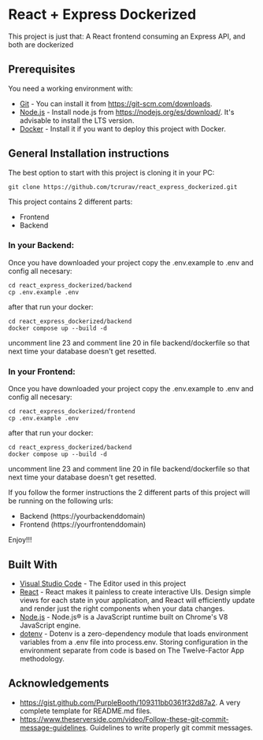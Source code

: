 # React + Express Dockerized

This project is just that: A React frontend consuming an Express API, and both are dockerized

## Prerequisites

You need a working environment with:
* [Git](https://git-scm.com) - You can install it from https://git-scm.com/downloads.
* [Node.js](https://nodejs.org) - Install node.js from https://nodejs.org/es/download/. It's advisable to install the LTS version.
* [Docker](https://www.docker.com/) - Install it if you want to deploy this project with Docker.

## General Installation instructions

The best option to start with this project is cloning it in your PC:

```
git clone https://github.com/tcrurav/react_express_dockerized.git
```

This project contains 2 different parts:
* Frontend
* Backend

### In your Backend:

Once you have downloaded your project copy the .env.example to .env and config all necesary:

```
cd react_express_dockerized/backend
cp .env.example .env
```

after that run your docker:

```
cd react_express_dockerized/backend
docker compose up --build -d
```

uncomment line 23 and comment line 20 in file backend/dockerfile so that next time your database doesn't get resetted.


### In your Frontend:

Once you have downloaded your project copy the .env.example to .env and config all necesary:

```
cd react_express_dockerized/frontend
cp .env.example .env
```

after that run your docker:

```
cd react_express_dockerized/backend
docker compose up --build -d
```

uncomment line 23 and comment line 20 in file backend/dockerfile so that next time your database doesn't get resetted.

If you follow the former instructions the 2 different parts of this project will be running on the following urls:
* Backend (https://yourbackenddomain)
* Frontend (https://yourfrontenddomain)

Enjoy!!!

## Built With

* [Visual Studio Code](https://code.visualstudio.com/) - The Editor used in this project
* [React](https://reactjs.org/) - React makes it painless to create interactive UIs. Design simple views for each state in your application, and React will efficiently update and render just the right components when your data changes.
* [Node.js](https://nodejs.org/) - Node.js® is a JavaScript runtime built on Chrome's V8 JavaScript engine.
* [dotenv](https://www.npmjs.com/package/dotenv) - Dotenv is a zero-dependency module that loads environment variables from a .env file into process.env. Storing configuration in the environment separate from code is based on The Twelve-Factor App methodology.

## Acknowledgements

* https://gist.github.com/PurpleBooth/109311bb0361f32d87a2. A very complete template for README.md files.
* https://www.theserverside.com/video/Follow-these-git-commit-message-guidelines. Guidelines to write properly git commit messages.